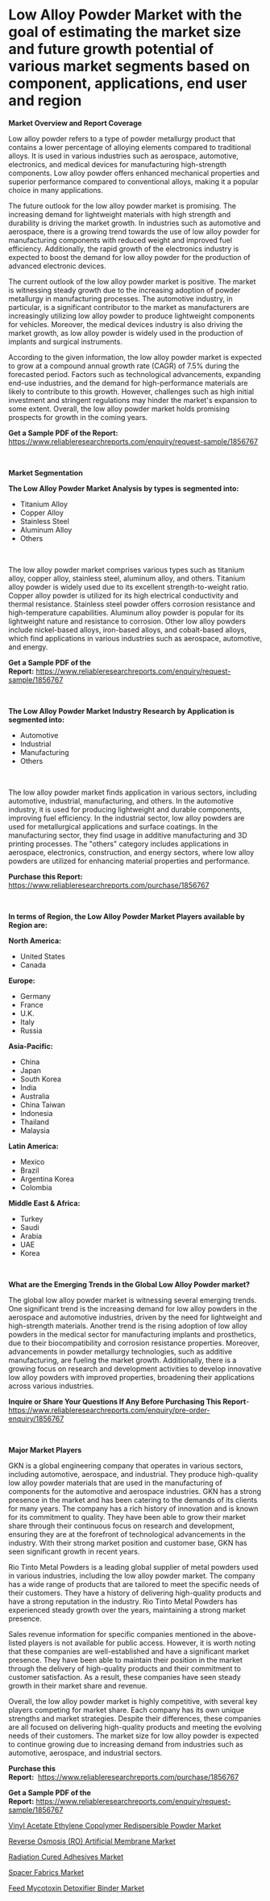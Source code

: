 <p><h1>Low Alloy Powder Market with the goal of estimating the market size and future growth potential of various market segments based on component, applications, end user and region</h1></p><p><strong>Market Overview and Report Coverage</strong></p>
<p><p>Low alloy powder refers to a type of powder metallurgy product that contains a lower percentage of alloying elements compared to traditional alloys. It is used in various industries such as aerospace, automotive, electronics, and medical devices for manufacturing high-strength components. Low alloy powder offers enhanced mechanical properties and superior performance compared to conventional alloys, making it a popular choice in many applications.</p><p>The future outlook for the low alloy powder market is promising. The increasing demand for lightweight materials with high strength and durability is driving the market growth. In industries such as automotive and aerospace, there is a growing trend towards the use of low alloy powder for manufacturing components with reduced weight and improved fuel efficiency. Additionally, the rapid growth of the electronics industry is expected to boost the demand for low alloy powder for the production of advanced electronic devices.</p><p>The current outlook of the low alloy powder market is positive. The market is witnessing steady growth due to the increasing adoption of powder metallurgy in manufacturing processes. The automotive industry, in particular, is a significant contributor to the market as manufacturers are increasingly utilizing low alloy powder to produce lightweight components for vehicles. Moreover, the medical devices industry is also driving the market growth, as low alloy powder is widely used in the production of implants and surgical instruments.</p><p>According to the given information, the low alloy powder market is expected to grow at a compound annual growth rate (CAGR) of 7.5% during the forecasted period. Factors such as technological advancements, expanding end-use industries, and the demand for high-performance materials are likely to contribute to this growth. However, challenges such as high initial investment and stringent regulations may hinder the market's expansion to some extent. Overall, the low alloy powder market holds promising prospects for growth in the coming years.</p></p>
<p><strong>Get a Sample PDF of the Report:</strong> <a href="https://www.reliableresearchreports.com/enquiry/request-sample/1856767">https://www.reliableresearchreports.com/enquiry/request-sample/1856767</a></p>
<p>&nbsp;</p>
<p><strong>Market Segmentation</strong></p>
<p><strong>The Low Alloy Powder Market Analysis by types is segmented into:</strong></p>
<p><ul><li>Titanium Alloy</li><li>Copper Alloy</li><li>Stainless Steel</li><li>Aluminum Alloy</li><li>Others</li></ul></p>
<p>&nbsp;</p>
<p><p>The low alloy powder market comprises various types such as titanium alloy, copper alloy, stainless steel, aluminum alloy, and others. Titanium alloy powder is widely used due to its excellent strength-to-weight ratio. Copper alloy powder is utilized for its high electrical conductivity and thermal resistance. Stainless steel powder offers corrosion resistance and high-temperature capabilities. Aluminum alloy powder is popular for its lightweight nature and resistance to corrosion. Other low alloy powders include nickel-based alloys, iron-based alloys, and cobalt-based alloys, which find applications in various industries such as aerospace, automotive, and energy.</p></p>
<p><strong>Get a Sample PDF of the Report:</strong>&nbsp;<a href="https://www.reliableresearchreports.com/enquiry/request-sample/1856767">https://www.reliableresearchreports.com/enquiry/request-sample/1856767</a></p>
<p>&nbsp;</p>
<p><strong>The Low Alloy Powder Market Industry Research by Application is segmented into:</strong></p>
<p><ul><li>Automotive</li><li>Industrial</li><li>Manufacturing</li><li>Others</li></ul></p>
<p>&nbsp;</p>
<p><p>The low alloy powder market finds application in various sectors, including automotive, industrial, manufacturing, and others. In the automotive industry, it is used for producing lightweight and durable components, improving fuel efficiency. In the industrial sector, low alloy powders are used for metallurgical applications and surface coatings. In the manufacturing sector, they find usage in additive manufacturing and 3D printing processes. The "others" category includes applications in aerospace, electronics, construction, and energy sectors, where low alloy powders are utilized for enhancing material properties and performance.</p></p>
<p><strong>Purchase this Report:</strong>&nbsp; <a href="https://www.reliableresearchreports.com/purchase/1856767">https://www.reliableresearchreports.com/purchase/1856767</a></p>
<p>&nbsp;</p>
<p><strong>In terms of Region, the Low Alloy Powder Market Players available by Region are:</strong></p>
<p>
    <p> <strong> North America: </strong>
        <ul>
            <li>United States</li>
            <li>Canada</li>
        </ul>
        </p> 
    <p> <strong> Europe: </strong>
        <ul>
            <li>Germany</li>
            <li>France</li>
            <li>U.K.</li>
            <li>Italy</li>
            <li>Russia</li>
        </ul>
        </p> 
    <p> <strong> Asia-Pacific: </strong>
        <ul>
            <li>China</li>
            <li>Japan</li>
            <li>South Korea</li>
            <li>India</li>
            <li>Australia</li>
            <li>China Taiwan</li>
            <li>Indonesia</li>
            <li>Thailand</li>
            <li>Malaysia</li>
        </ul>
        </p> 
    <p> <strong> Latin America: </strong>
        <ul>
            <li>Mexico</li>
            <li>Brazil</li>
            <li>Argentina Korea</li>
            <li>Colombia</li>
        </ul>
        </p> 
    <p> <strong> Middle East & Africa: </strong>
        <ul>
            <li>Turkey</li>
            <li>Saudi</li>
            <li>Arabia</li>
            <li>UAE</li>
            <li>Korea</li>
        </ul>
    </p>
    </p>
<p>&nbsp;</p>
<p><strong>What are the Emerging Trends in the Global Low Alloy Powder market?</strong></p>
<p><p>The global low alloy powder market is witnessing several emerging trends. One significant trend is the increasing demand for low alloy powders in the aerospace and automotive industries, driven by the need for lightweight and high-strength materials. Another trend is the rising adoption of low alloy powders in the medical sector for manufacturing implants and prosthetics, due to their biocompatibility and corrosion resistance properties. Moreover, advancements in powder metallurgy technologies, such as additive manufacturing, are fueling the market growth. Additionally, there is a growing focus on research and development activities to develop innovative low alloy powders with improved properties, broadening their applications across various industries.</p></p>
<p><strong>Inquire or Share Your Questions If Any Before Purchasing This Report</strong>- <a href="https://www.reliableresearchreports.com/enquiry/pre-order-enquiry/1856767">https://www.reliableresearchreports.com/enquiry/pre-order-enquiry/1856767</a></p>
<p>&nbsp;</p>
<p><strong>Major Market Players</strong></p>
<p><p>GKN is a global engineering company that operates in various sectors, including automotive, aerospace, and industrial. They produce high-quality low alloy powder materials that are used in the manufacturing of components for the automotive and aerospace industries. GKN has a strong presence in the market and has been catering to the demands of its clients for many years. The company has a rich history of innovation and is known for its commitment to quality. They have been able to grow their market share through their continuous focus on research and development, ensuring they are at the forefront of technological advancements in the industry. With their strong market position and customer base, GKN has seen significant growth in recent years.</p><p>Rio Tinto Metal Powders is a leading global supplier of metal powders used in various industries, including the low alloy powder market. The company has a wide range of products that are tailored to meet the specific needs of their customers. They have a history of delivering high-quality products and have a strong reputation in the industry. Rio Tinto Metal Powders has experienced steady growth over the years, maintaining a strong market presence.</p><p>Sales revenue information for specific companies mentioned in the above-listed players is not available for public access. However, it is worth noting that these companies are well-established and have a significant market presence. They have been able to maintain their position in the market through the delivery of high-quality products and their commitment to customer satisfaction. As a result, these companies have seen steady growth in their market share and revenue.</p><p>Overall, the low alloy powder market is highly competitive, with several key players competing for market share. Each company has its own unique strengths and market strategies. Despite their differences, these companies are all focused on delivering high-quality products and meeting the evolving needs of their customers. The market size for low alloy powder is expected to continue growing due to increasing demand from industries such as automotive, aerospace, and industrial sectors.</p></p>
<p><strong>Purchase this Report:</strong>&nbsp;&nbsp;<a href="https://www.reliableresearchreports.com/purchase/1856767">https://www.reliableresearchreports.com/purchase/1856767</a></p>
<p></p>
<p><strong>Get a Sample PDF of the Report:</strong>&nbsp;<a href="https://www.reliableresearchreports.com/enquiry/request-sample/1856767">https://www.reliableresearchreports.com/enquiry/request-sample/1856767</a></p>
<p><p><a href="https://www.linkedin.com/pulse/vinyl-acetate-ethylene-copolymer-redispersible-powder/">Vinyl Acetate Ethylene Copolymer Redispersible Powder Market</a></p><p><a href="https://www.linkedin.com/pulse/reverse-osmosis-ro-artificial-membrane-market-size-share-1e/">Reverse Osmosis (RO) Artificial Membrane Market</a></p><p><a href="https://medium.com/@lylaberge1964/radiation-cured-adhesives-market-outlook-industry-overview-and-forecast-2023-to-2030-86781c10fabc">Radiation Cured Adhesives Market</a></p><p><a href="https://www.linkedin.com/pulse/spacer-fabrics-market-share-amp-new-trends-analysis-report/">Spacer Fabrics Market</a></p><p><a href="https://medium.com/@jacesipes1996/feed-mycotoxin-detoxifier-binder-market-exploring-market-share-market-trends-and-future-growth-8b65f9594f0c">Feed Mycotoxin Detoxifier Binder Market</a></p></p>